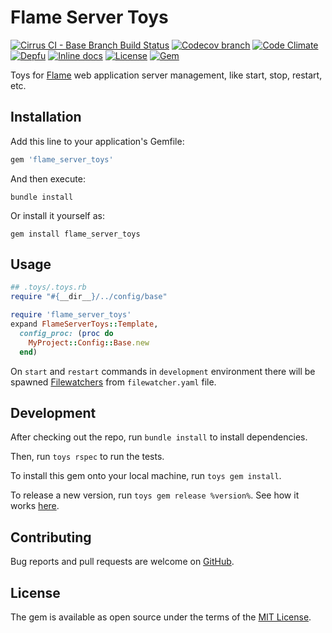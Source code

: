 # Flame Server Toys

[![Cirrus CI - Base Branch Build Status](https://img.shields.io/cirrus/github/AlexWayfer/flame_server_toys?style=flat-square)](https://cirrus-ci.com/github/AlexWayfer/flame_server_toys)
[![Codecov branch](https://img.shields.io/codecov/c/github/AlexWayfer/flame_server_toys/master.svg?style=flat-square)](https://codecov.io/gh/AlexWayfer/flame_server_toys)
[![Code Climate](https://img.shields.io/codeclimate/maintainability/AlexWayfer/flame_server_toys.svg?style=flat-square)](https://codeclimate.com/github/AlexWayfer/flame_server_toys)
[![Depfu](https://img.shields.io/depfu/AlexWayfer/flame_server_toys?style=flat-square)](https://depfu.com/repos/github/AlexWayfer/flame_server_toys)
[![Inline docs](https://inch-ci.org/github/AlexWayfer/flame_server_toys.svg?branch=master)](https://inch-ci.org/github/AlexWayfer/flame_server_toys)
[![License](https://img.shields.io/github/license/AlexWayfer/flame_server_toys.svg?style=flat-square)](https://github.com/AlexWayfer/flame_server_toys/blob/master/LICENSE.txt)
[![Gem](https://img.shields.io/gem/v/flame_server_toys.svg?style=flat-square)](https://rubygems.org/gems/flame_server_toys)

Toys for [Flame](https://github.com/AlexWayfer/flame) web application server management,
like start, stop, restart, etc.

## Installation

Add this line to your application's Gemfile:

```ruby
gem 'flame_server_toys'
```

And then execute:

```shell
bundle install
```

Or install it yourself as:

```shell
gem install flame_server_toys
```

## Usage

```ruby
## .toys/.toys.rb
require "#{__dir__}/../config/base"

require 'flame_server_toys'
expand FlameServerToys::Template,
  config_proc: (proc do
    MyProject::Config::Base.new
  end)
```

On `start` and `restart` commands in `development` environment there will be spawned
[Filewatchers](https://github.com/filewatcher/filewatcher) from `filewatcher.yaml` file.

## Development

After checking out the repo, run `bundle install` to install dependencies.

Then, run `toys rspec` to run the tests.

To install this gem onto your local machine, run `toys gem install`.

To release a new version, run `toys gem release %version%`.
See how it works [here](https://github.com/AlexWayfer/gem_toys#release).

## Contributing

Bug reports and pull requests are welcome on [GitHub](https://github.com/AlexWayfer/flame_server_toys).

## License

The gem is available as open source under the terms of the
[MIT License](https://opensource.org/licenses/MIT).
